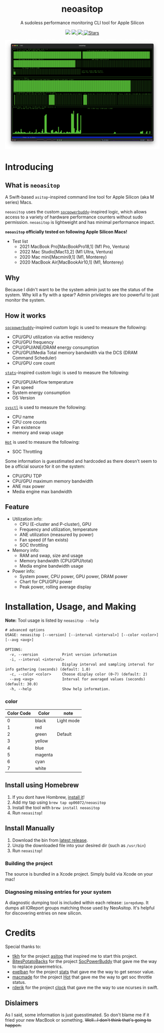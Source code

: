 <h1 align="center">neoasitop</h1>
<p align="center">
  A sudoless performance monitoring CLI tool for Apple Silicon
</p>
<p align="center">
  <img src="https://img.shields.io/badge/Swift-F05138?style=flat&logo=Swift&logoColor=white"/>
  <a href="https://github.com/op06072/NeoAsitop/releases">
    <img src="https://img.shields.io/github/release/op06072/NeoAsitop.svg"/>
  </a>
  <a href="https://github.com/op06072/NeoAsitop/blob/main/License">
    <img src="https://img.shields.io/github/license/op06072/NeoAsitop.svg"/>
  </a>
  <a href="https://github.com/op06072/NeoAsitop/stargazers">
        <img alt="Stars" src="https://img.shields.io/github/stars/op06072/NeoAsitop.svg"/>
    </a>
</p>

![](image/neoasitop.png)

# Introducing
## What is `neoasitop`

A Swift-based `asitop`-inspired command line tool for Apple Silicon (aka M series) Macs.

`neoasitop` uses the custom [`socpowerbuddy`](https://github.com/BitesPotatoBacks/SocPowerBuddy)-inspired logic, which allows access to a variety of hardware performance counters without sudo permission. `neoasitop` is lightweight and has minimal performance impact.

**`neoasitop` officially tested on following Apple Silicon Macs!**

* Test list
  * 2021 MacBook Pro[MacBookPro18,1] (M1 Pro, Ventura)
  * 2022 Mac Studio[Mac13,2] (M1 Ultra, Ventura)
  * 2020 Mac mini[Macmini9,1] (M1, Monterey)
  * 2020 MacBook Air[MacBookAir10,1] (M1, Monterey)

## Why

Because I didn't want to be the system admin just to see the status of the system. Why kill a fly with a spear? Admin privileges are too powerful to just monitor the system.

## How it works

[`socpowerbuddy`](https://github.com/BitesPotatoBacks/SocPowerBuddy)-inspired custom logic is used to measure the following:

* CPU/GPU utilization via active residency
* CPU/GPU frequency
* CPU/GPU/ANE/DRAM energy consumption
* CPU/GPU/Media Total memory bandwidth via the DCS (DRAM Command Scheduler)
* CPU/GPU core count

[`stats`](https://github.com/exelban/stats)-inspired custom logic is used to measure the following:

* CPU/GPU/Airflow temperature
* Fan speed
* System energy consumption
* OS Version

[`sysctl`](https://developer.apple.com/library/archive/documentation/System/Conceptual/ManPages_iPhoneOS/man3/sysctl.3.html) is used to measure the following:

* CPU name
* CPU core counts
* Fan existence
* memory and swap usage

[`Hot`](https://github.com/macmade/Hot) is used to measure the following:

* SOC Throttling

Some information is guesstimated and hardcoded as there doesn't seem to be a official source for it on the system:

* CPU/GPU TDP
* CPU/GPU maximum memory bandwidth
* ANE max power
* Media engine max bandwidth

## Feature

* Utilization info:
  * CPU (E-cluster and P-cluster), GPU
  * Frequency and utilization, temperature
  * ANE utilization (measured by power)
  * Fan speed (if fan exists)
  * SOC throttling
* Memory info:
  * RAM and swap, size and usage
  * Memory bandwidth (CPU/GPU/total)
  * Media engine bandwidth usage
* Power info:
  * System power, CPU power, GPU power, DRAM power
  * Chart for CPU/GPU power
  * Peak power, rolling average display

# Installation, Usage, and Making
**Note:** Tool usage is listed by `neoasitop --help`
```shell
# advanced options
USAGE: neoasitop [--version] [--interval <interval>] [--color <color>] [--avg <avg>]

OPTIONS:
  -v, --version           Print version information
  -i, --interval <interval>
                          Display interval and sampling interval for info gathering (seconds) (default: 1.0)
  -c, --color <color>     Choose display color (0~7) (default: 2)
  --avg <avg>             Interval for averaged values (seconds) (default: 30.0)
  -h, --help              Show help information.
```
### color
| Color Code | Color | note |
|---|---|---|
| 0 | black | Light mode |
| 1 | red |  |
| 2 | green | Default |
| 3 | yellow |  |
| 4 | blue |  |
| 5 | magenta |  |
| 6 | cyan |  |
| 7 | white |  |

## Install using Homebrew
1. If you dont have Hombrew, [install it](https://brew.sh/index_ko)!
2. Add my tap using `brew tap op06072/neoasitop`
3. Install the tool with `brew install neoasitop`
4. Run `neoasitop`!

## Install Manually
1. Download the bin from [latest release](https://github.com/op06072/NeoAsitop/releases).
2. Unzip the downloaded file into your desired dir (such as `/usr/bin`) 
4. Run `neoasitop`!

### Building the project
The source is bundled in a Xcode project. Simply build via Xcode on your mac!

### Diagnosing missing entries for your system
A diagnostic dumping tool is included within each release: `iorepdump`. It dumps all IOReport groups matching those used by NeoAsitop. It's helpful for discovering entries on new silicon.

# Credits

Special thanks to:

- [tlkh](https://github.com/tlkh) for the project [asitop](https://github.com/tlkh/asitop) that inspired me to start this project.
- [BitesPotatoBacks](https://github.com/BitesPotatoBacks) for the project [SocPowerBuddy](https://github.com/BitesPotatoBacks/SocPowerBuddy) that gave me the way to replace powermetrics.
- [exelban](https://github.com/exelban) for the project [stats](https://github.com/exelban/stats) that gave me the way to get sensor value.
- [macmade](https://github.com/macmade) for the project [Hot](https://github.com/macmade/Hot) that gave me the way to get soc throttle status.
- [rderik](https://github.com/rderik) for the project [clock](https://github.com/rderik/clock) that gave me the way to use ncurses in swift.

## Dislaimers
As I said, some information is just guesstimated. So don't blame me if it fried your new MacBook or something. ~~Well...I don't think that's going to happen.~~